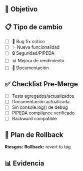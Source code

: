 ## 🎯 Objetivo
<!-- Niagara Milestone / Issue # -->

## 📋 Tipo de cambio
- [ ] 🐛 Bug fix crítico
- [ ] ✨ Nueva funcionalidad
- [ ] 🔒 Seguridad/PIPEDA
- [ ] 📊 Mejora de rendimiento
- [ ] 📝 Documentación

## ✅ Checklist Pre-Merge
- [ ] Tests agregados/actualizados
- [ ] Documentación actualizada
- [ ] Sin console.log() de debug
- [ ] PIPEDA compliance verificado
- [ ] Backward compatible

## 🔄 Plan de Rollback
**Riesgos:** 
**Rollback:** revert to tag

## 📊 Evidencia
<!-- Screenshots, logs -->
